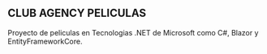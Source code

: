 ## CLUB AGENCY PELICULAS

Proyecto de peliculas en Tecnologias .NET de Microsoft como C#, Blazor y EntityFrameworkCore.